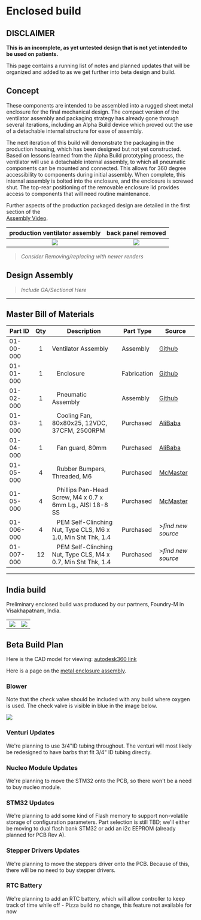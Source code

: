 # Enclosed build

## DISCLAIMER

**This is an incomplete, as yet untested design that is not yet intended to be used on patients.**

This page contains a running list of notes and planned updates that will be organized and added to as we get further into beta design and build.

## Concept

These components are intended to be assembled into a rugged sheet metal enclosure for the final mechanical design. The
compact version of the ventilator assembly and packaging strategy has already gone through several iterations,
including an Alpha Build device which proved out the use of a detachable internal structure for ease of assembly.

The next iteration of this build will demonstrate the packaging in the production housing, which has been designed but
not yet constructed. Based on lessons learned from the Alpha Build prototyping process, the ventilator will use a
detachable internal assembly, to which all pneumatic components can be mounted and connected. This allows for 360
degree accessibility to components during initial assembly. When complete, this internal assembly is bolted into the
enclosure, and the enclosure is screwed shut. The top-rear positioning of the removable enclosure lid provides
access to components that will need routine maintenance.

Further aspects of the production packaged design are detailed in the first section of the\
[Assembly Video](https://youtu.be/2hdV5CWcLb4).

| production ventilator assembly    |  back panel removed   |
|:---:|:---:|
| ![](images/enclosed_rendering_face.png) | ![](images/enclosed_rendering_open_back.png)  |



>*Consider Removing/replacing with newer renders*

## Design Assembly



>*Include GA/Sectional Here*

***
## Master Bill of Materials


| Part ID | Qty | Description | Part Type | Source |
| ------------- |:---------------: | ------------ | ------ | ----- |
| 01-00-000| 1 | Ventilator Assembly| Assembly | [Github](#enclosed-build)|
| 01-01-000| 1 | &nbsp;&nbsp;&nbsp;Enclosure | Fabrication | [Github](enclosure) |
| 01-02-000| 1 | &nbsp;&nbsp;&nbsp;Pneumatic Assembly | Assembly | [Github](pneumatics)|
| 01-03-000| 1 | &nbsp;&nbsp;&nbsp;Cooling Fan, 80x80x25, 12VDC, 37CFM, 2500RPM | Purchased | [AliBaba](https://m.alibaba.com/product/60795001398/80x80x25-12volt-low-noise-dc-axial.html?spm=a2700.galleryofferlist.0.0.742d3d15p4MDsQ&s=p&redirect=1)
| 01-04-000| 1 | &nbsp;&nbsp;&nbsp;Fan guard, 80mm | Purchased | [AliBaba](https://m.alibaba.com/product/62502588126/40mm-50mm-60mm-70mm-80mm-90mm.html?spm=a2700.themePage.offer--list.23.5b445d28m9FCoZ&redirect=1)
| 01-05-000| 4 | &nbsp;&nbsp;&nbsp;Rubber Bumpers, Threaded, M6 | Purchased| [McMaster](https://www.mcmaster.com/9541K82)|
| 01-05-000 | 4 | &nbsp;&nbsp;&nbsp;Phillips Pan-Head Screw, M4 x 0.7 x 6mm Lg., AISI 18-8 SS | Purchased| [McMaster](https://www.mcmaster.com/92000A216)|
|01-006-000| 4| &nbsp;&nbsp;&nbsp;PEM Self-Clinching Nut, Type CLS, M6 x 1.0, Min Sht Thk, 1.4 | Purchased | >*find new source*  |
|01-007-000| 12 | &nbsp;&nbsp;&nbsp;PEM Self-Clinching Nut, Type CLS, M4 x 0.7, Min Sht Thk, 1.4 | Purchased | >*find new source*  |






***


## India build

Preliminary enclosed build was produced by our partners, Foundry-M in Visakhapatnam, India.

|     |     |
|:---:|:---:|
|![](images/India_build_yellow.jpeg) | ![](images/India_build_open_back.jpeg)  |


## Beta Build Plan

Here is the CAD model for viewing: [autodesk360 link](https://a360.co/2PTyRzh)

Here is a page on the [metal enclosure assembly](enclosure).


### Blower

Note that the check valve should be included with any build where oxygen is used. The check valve is visible in blue in the image below.

![](images/blower_check_valve.png)

### Venturi Updates

We're planning to use 3/4"ID tubing throughout. The venturi will most likely be redesigned to have barbs that fit 3/4" ID tubing directly.

### Nucleo Module Updates

We're planning to move the STM32 onto the PCB, so there won't be a need to buy nucleo module.

### STM32 Updates

We're planning to add some kind of Flash memory to support non-volatile storage of configuration parameters. Part selection is still TBD; we'll either be moving to dual flash bank STM32 or add an i2c EEPROM (already planned for PCB Rev A).

### Stepper Drivers Updates

We're planning to move the steppers driver onto the PCB. Because of this, there will be no need to buy stepper drivers.

### RTC Battery

We're planning to add an RTC battery, which will allow controller to keep track of time while off - Pizza build no change, this feature not available for now
